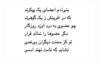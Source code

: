 <p align="center">
<img width="200" src="/static/Sadi-Persian.jpg" alt="Firefox Photon RTL guidelineslogo"></a></p>
</p>
